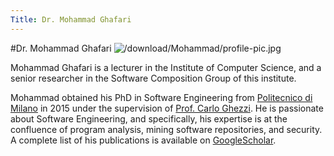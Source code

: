 ```yaml
---
Title: Dr. Mohammad Ghafari
---
```

#Dr. Mohammad Ghafari
![/download/Mohammad/profile-pic.jpg](%assets_url%/download/Mohammad/profile-pic.jpg)

Mohammad Ghafari is a lecturer in the Institute of Computer Science, and a senior researcher in the Software Composition Group of this institute. 

Mohammad obtained his PhD in Software Engineering from [Politecnico di Milano](http://www.polimi.it) in 2015 under the supervision of [Prof. Carlo Ghezzi](http://home.deib.polimi.it/ghezzi). He is passionate about Software Engineering, and specifically, his expertise is at the confluence of program analysis, mining software repositories, and security.
A complete list of his publications is available on [GoogleScholar](https://scholar.google.com/citations?user=6G3BI-UAAAAJ).

